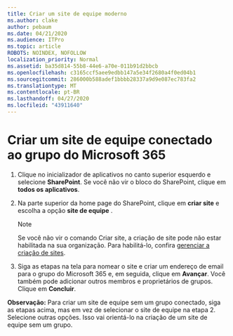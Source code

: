 ```yaml
---
title: Criar um site de equipe moderno
ms.author: clake
author: pebaum
ms.date: 04/21/2020
ms.audience: ITPro
ms.topic: article
ROBOTS: NOINDEX, NOFOLLOW
localization_priority: Normal
ms.assetid: ba35d814-55b8-44e6-a70e-011b91d2bbcb
ms.openlocfilehash: c3165ccf5aee9edbb147a5e34f2680a4f0ed04b1
ms.sourcegitcommit: 286000b588adef1bbbb28337a9d9e087ec783fa2
ms.translationtype: MT
ms.contentlocale: pt-BR
ms.lasthandoff: 04/27/2020
ms.locfileid: "43911640"
---
```

# <a name="create-an-microsoft-365-group-connected-team-site"></a>Criar um site de equipe conectado ao grupo do Microsoft 365

1. Clique no inicializador de aplicativos no canto superior esquerdo e selecione **SharePoint**. Se você não vir o bloco do SharePoint, clique em **todos os aplicativos**.
    
2. Na parte superior da home page do SharePoint, clique em **criar site** e escolha a opção **site de equipe** . 
    
    > [!NOTE]
    > Se você não vir o comando Criar site, a criação de site pode não estar habilitada na sua organização. Para habilitá-lo, confira [gerenciar a criação de sites](https://go.microsoft.com/fwlink/?linkid=2009644). 
  
3. Siga as etapas na tela para nomear o site e criar um endereço de email para o grupo do Microsoft 365 e, em seguida, clique em **Avançar**. Você também pode adicionar outros membros e proprietários de grupos. Clique em **Concluir**.
  
 **Observação:** Para criar um site de equipe sem um grupo conectado, siga as etapas acima, mas em vez de selecionar o site de equipe na etapa 2. Selecione outras opções. Isso vai orientá-lo na criação de um site de equipe sem um grupo. 
    

